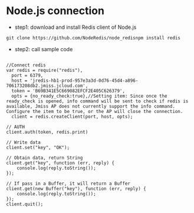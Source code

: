 # Node.js connection

- step1: download and install Redis client of Node.js
```xml
git clone https://github.com/NodeRedis/node_redisnpm install redis
```
- step2: call sample code
<pre><code>
//Connect redis
var redis = require("redis"),
  port = 6379,
  host = 'jredis-hb1-prod-957e3a3d-0d76-45d4-a896-706173208db2.jmiss.jcloud.com',
  token = 'B69B341E5C669082EFCF2E405C626379',
  opts = {no_ready_check:true},//Setting item: Since once the ready_check is opened, info command will be sent to check if redis is available, Jmiss AP does not currently support the info command. Configure the item to be true, or the AP will close the connection.
  client = redis.createClient(port, host, opts);

// AUTH
client.auth(token, redis.print)

// Write data
client.set("key", "OK");

// Obtain data, return String
client.get("key", function (err, reply) {
    console.log(reply.toString());
});

// If pass in a Buffer, it will return a Buffer
client.get(new Buffer("key"), function (err, reply) {
    console.log(reply.toString());
});
client.quit();</pre></code>
